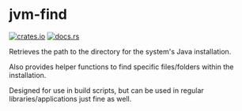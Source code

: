 # jvm-find

[![crates.io](https://img.shields.io/crates/v/jvm-find.svg)](https://crates.io/crates/jvm-find)
[![docs.rs](https://docs.rs/jvm-find/badge.svg)](https://docs.rs/jvm-find/)

Retrieves the path to the directory for the system's Java installation.

Also provides helper functions to find specific files/folders within the installation.

Designed for use in build scripts, but can be used in regular libraries/applications just fine as well.
